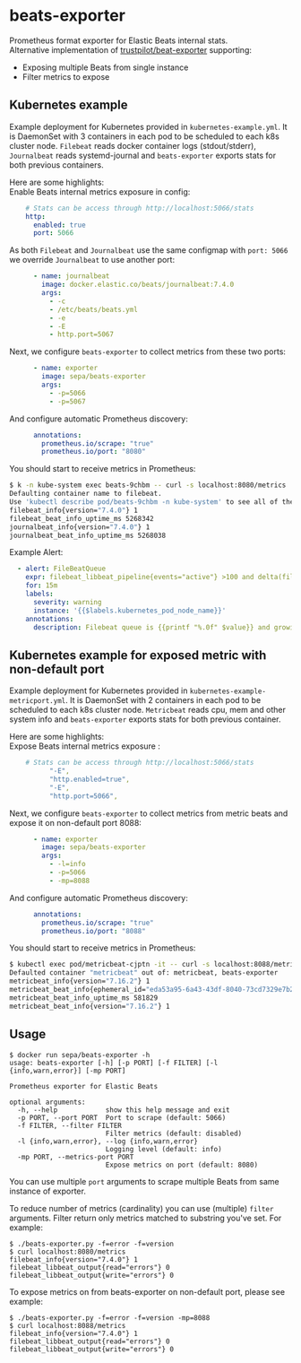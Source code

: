 # beats-exporter

Prometheus format exporter for Elastic Beats internal stats.  
Alternative implementation of [trustpilot/beat-exporter](https://github.com/trustpilot/beat-exporter) supporting:  
 - Exposing multiple Beats from single instance
 - Filter metrics to expose

## Kubernetes example
Example deployment for Kubernetes provided in `kubernetes-example.yml`. It is DaemonSet with 3 containers in each pod to be scheduled to each k8s cluster node. `Filebeat` reads docker container logs (stdout/stderr), `Journalbeat` reads systemd-journal and `beats-exporter` exports stats for both previous containers.

Here are some highlights:  
Enable Beats internal metrics exposure in config:
```yml
    # Stats can be access through http://localhost:5066/stats
    http:
      enabled: true
      port: 5066
```
As both `Filebeat` and `Journalbeat` use the same configmap with `port: 5066` we override `Journalbeat` to use another port:
```yml
      - name: journalbeat
        image: docker.elastic.co/beats/journalbeat:7.4.0
        args:
          - -c
          - /etc/beats/beats.yml
          - -e
          - -E
          - http.port=5067
```
Next, we configure `beats-exporter` to collect metrics from these two ports:
```yml
      - name: exporter
        image: sepa/beats-exporter
        args:
          - -p=5066
          - -p=5067
```
And configure automatic Prometheus discovery:
```yml
      annotations:
        prometheus.io/scrape: "true"
        prometheus.io/port: "8080"
```
You should start to receive metrics in Prometheus:
```bash
$ k -n kube-system exec beats-9chbm -- curl -s localhost:8080/metrics | grep info
Defaulting container name to filebeat.
Use 'kubectl describe pod/beats-9chbm -n kube-system' to see all of the containers in this pod.
filebeat_info{version="7.4.0"} 1
filebeat_beat_info_uptime_ms 5268342
journalbeat_info{version="7.4.0"} 1
journalbeat_beat_info_uptime_ms 5268038
```
Example Alert:
```yml
  - alert: FileBeatQueue
    expr: filebeat_libbeat_pipeline{events="active"} >100 and delta(filebeat_libbeat_pipeline{events="active"}[15m]) >0
    for: 15m
    labels:
      severity: warning
      instance: '{{$labels.kubernetes_pod_node_name}}'
    annotations:
      description: Filebeat queue is {{printf "%.0f" $value}} and growing
```

## Kubernetes example for exposed metric with non-default port
Example deployment for Kubernetes provided in `kubernetes-example-metricport.yml`. It is DaemonSet with 2 containers in each pod to be scheduled to each k8s cluster node. `Metricbeat` reads cpu, mem and other system info and `beats-exporter` exports stats for both previous container.

Here are some highlights:  
Expose  Beats internal metrics exposure :
```yml
    # Stats can be access through http://localhost:5066/stats
          "-E",
          "http.enabled=true",
          "-E",
          "http.port=5066",
```

Next, we configure `beats-exporter` to collect metrics from metric beats and expose it on non-default port 8088:
```yml
      - name: exporter
        image: sepa/beats-exporter
        args:
          - -l=info
          - -p=5066
          - -mp=8088
```
And configure automatic Prometheus discovery:
```yml
      annotations:
        prometheus.io/scrape: "true"
        prometheus.io/port: "8088"
```
You should start to receive metrics in Prometheus:
```bash
$ kubectl exec pod/metricbeat-cjptn -it -- curl -s localhost:8088/metrics | grep info
Defaulted container "metricbeat" out of: metricbeat, beats-exporter
metricbeat_info{version="7.16.2"} 1
metricbeat_beat_info{ephemeral_id="eda53a95-6a43-43df-8040-73cd7329e7b2"} 1
metricbeat_beat_info_uptime_ms 581829
metricbeat_beat_info{version="7.16.2"} 1
```



## Usage
```
$ docker run sepa/beats-exporter -h
usage: beats-exporter [-h] [-p PORT] [-f FILTER] [-l {info,warn,error}] [-mp PORT]

Prometheus exporter for Elastic Beats

optional arguments:
  -h, --help            show this help message and exit
  -p PORT, --port PORT  Port to scrape (default: 5066)
  -f FILTER, --filter FILTER
                        Filter metrics (default: disabled)
  -l {info,warn,error}, --log {info,warn,error}
                        Logging level (default: info)
  -mp PORT, --metrics-port PORT   
                        Expose metrics on port (default: 8080)                      
```
You can use multiple `port` arguments to scrape multiple Beats from same instance of exporter.

To reduce number of metrics (cardinality) you can use (multiple) `filter` arguments. Filter return only metrics matched to substring you've set. For example:
```
$ ./beats-exporter.py -f=error -f=version
$ curl localhost:8080/metrics
filebeat_info{version="7.4.0"} 1
filebeat_libbeat_output{read="errors"} 0
filebeat_libbeat_output{write="errors"} 0
```


To expose metrics on from beats-exporter on non-default port, please see example:
```
$ ./beats-exporter.py -f=error -f=version -mp=8088
$ curl localhost:8088/metrics
filebeat_info{version="7.4.0"} 1
filebeat_libbeat_output{read="errors"} 0
filebeat_libbeat_output{write="errors"} 0
```